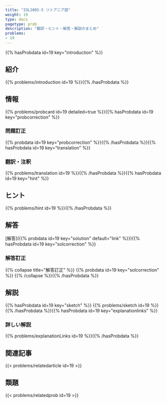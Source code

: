 ```yaml
---
title: "IOL2005-5 リトアニア語"
weight: 19
type: docs
pagetype: prob
description: "翻訳・ヒント・解答・解説のまとめ"
problems: 
- 19
---
```


{{% hasProbdata id=19 key="introduction" %}}

## 紹介

{{% problems/introduction id=19 %}}{{% /hasProbdata %}}

## 情報

{{% problems/probcard id=19 detailed=true %}}{{% hasProbdata id=19 key="probcorrection" %}}

### 問題訂正

{{% probdata id=19 key="probcorrection" %}}{{% /hasProbdata %}}{{% hasProbdata id=19 key="translation" %}}

### 翻訳・注釈

{{% problems/translation id=19 %}}{{% /hasProbdata %}}{{% hasProbdata id=19 key="hint" %}}

## ヒント

{{% problems/hint id=19 %}}{{% /hasProbdata %}}

## 解答

[解答]({{% probdata id=19 key="solution" default="link" %}}){{% hasProbdata id=19 key="solcorrection" %}}

### 解答訂正

{{% collapse title="解答訂正" %}}
{{% probdata id=19 key="solcorrection" %}}
{{% /collapse %}}{{% /hasProbdata %}}

## 解説

{{% hasProbdata id=19 key="sketch" %}}
{{% problems/sketch id=19 %}}
{{% /hasProbdata %}}{{% hasProbdata id=19 key="explanationlinks" %}}

### 詳しい解説

{{% problems/explanationLinks id=19 %}}{{% /hasProbdata %}}

## 関連記事

{{< problems/relatedarticle id=19 >}}

## 類題

{{< problems/relatedprob id=19 >}}
